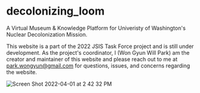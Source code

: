 # decolonizing_loom

A Virtual Museum & Knowledge Platform for Univeristy of Washington's Nuclear Decolonization Mission.

This website is a part of the 2022 JSIS Task Force project and is still under development. 
As the project's coordinator, I (Won Gyun Will Park) am the creator and maintainer of this website and please reach out to me at park.wongyun@gmail.com for questions, issues, and concerns regarding the website. 


![Screen Shot 2022-04-01 at 2 42 32 PM](https://user-images.githubusercontent.com/37885718/161345154-8445bde3-f95d-4a03-b176-f14bd6f57cdd.png)
